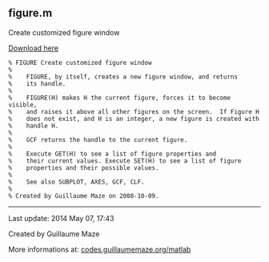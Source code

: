 ## figure.m ##
Create customized figure window

[Download here](http://guillaumemaze.googlecode.com/svn/trunk/matlab/codes/overwrite/figure.m)

```
% FIGURE Create customized figure window
%
%    FIGURE, by itself, creates a new figure window, and returns
%    its handle.
%  
%    FIGURE(H) makes H the current figure, forces it to become visible,
%    and raises it above all other figures on the screen.  If Figure H
%    does not exist, and H is an integer, a new figure is created with
%    handle H.
% 
%    GCF returns the handle to the current figure.
% 
%    Execute GET(H) to see a list of figure properties and
%    their current values. Execute SET(H) to see a list of figure
%    properties and their possible values.
% 
%    See also SUBPLOT, AXES, GCF, CLF.
% 
% Created by Guillaume Maze on 2008-10-09.
```

---

Last update: 2014 May 07, 17:43

Created by Guillaume Maze

More informations at: [codes.guillaumemaze.org/matlab](http://codes.guillaumemaze.org/matlab)